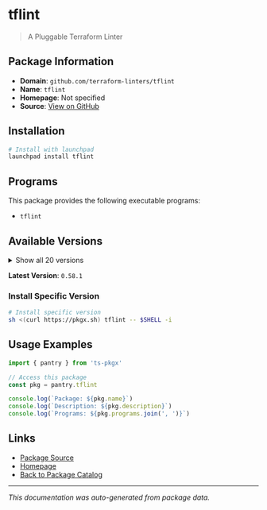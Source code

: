 # tflint

> A Pluggable Terraform Linter

## Package Information

- **Domain**: `github.com/terraform-linters/tflint`
- **Name**: `tflint`
- **Homepage**: Not specified
- **Source**: [View on GitHub](https://github.com/pkgxdev/pantry/tree/main/projects/github.com/terraform-linters/tflint/package.yml)

## Installation

```bash
# Install with launchpad
launchpad install tflint
```

## Programs

This package provides the following executable programs:

- `tflint`

## Available Versions

<details>
<summary>Show all 20 versions</summary>

- `0.58.1`, `0.58.0`, `0.57.0`, `0.56.0`, `0.55.1`
- `0.55.0`, `0.54.0`, `0.53.0`, `0.52.0`, `0.51.2`
- `0.51.1`, `0.51.0`, `0.50.3`, `0.50.2`, `0.50.1`
- `0.50.0`, `0.49.0`, `0.48.0`, `0.47.0`, `0.46.1`

</details>

**Latest Version**: `0.58.1`

### Install Specific Version

```bash
# Install specific version
sh <(curl https://pkgx.sh) tflint -- $SHELL -i
```

## Usage Examples

```typescript
import { pantry } from 'ts-pkgx'

// Access this package
const pkg = pantry.tflint

console.log(`Package: ${pkg.name}`)
console.log(`Description: ${pkg.description}`)
console.log(`Programs: ${pkg.programs.join(', ')}`)
```

## Links

- [Package Source](https://github.com/pkgxdev/pantry/tree/main/projects/github.com/terraform-linters/tflint/package.yml)
- [Homepage](#)
- [Back to Package Catalog](../../../package-catalog.md)

---

*This documentation was auto-generated from package data.*

